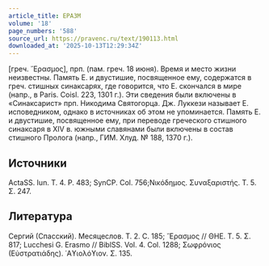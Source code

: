 ```yaml
---
article_title: ЕРАЗМ
volume: '18'
page_numbers: '588'
source_url: https://pravenc.ru/text/190113.html
downloaded_at: '2025-10-13T12:29:34Z'
---
```


[греч. ῎Ερασμος], прп. (пам. греч. 18 июня). Время и место жизни неизвестны. Память Е. и двустишие, посвященное ему, содержатся в греч. стишных синаксарях, где говорится, что Е. скончался в мире (напр., в Paris. Coisl. 223, 1301 г.). Эти сведения были включены в «Синаксарист» прп. Никодима Святогорца. Дж. Луккези называет Е. исповедником, однако в источниках об этом не упоминается. Память Е. и двустишие, посвященное ему, при переводе греческого стишного синаксаря в XIV в. южными славянами были включены в состав стишного Пролога (напр., ГИМ. Хлуд. № 188, 1370 г.).

## Источники

ActaSS. Iun. T. 4. P. 483; SynCP. Col. 756;Νικόδημος. Συναξαριστής. Τ. 5. Σ. 247.

## Литература

Сергий (Спасский). Месяцеслов. Т. 2. С. 185; ῎Ερασμος // ΘΗΕ. Τ. 5. Σ. 817; Lucchesi G. Erasmo // BiblSS. Vol. 4. Col. 1288; Σωφρόνιος (Εὐστρατιάδης). ῾Αϒιολόϒιον. Σ. 135.
